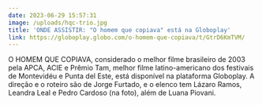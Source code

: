 ```yaml
---
date: 2023-06-29 15:57:31
image: /uploads/hqc-trio.jpg
title: 'ONDE ASSISTIR: "O homem que copiava" está na Globoplay'
link: https://globoplay.globo.com/o-homem-que-copiava/t/GtrD6KmTVM/
---
```

O HOMEM QUE COPIAVA, considerado o melhor filme brasileiro de 2003 pela APCA, ACIE e Prêmio Tam, melhor filme latino-americano dos festivais de Montevidéu e Punta del Este, está disponível na plataforma Globoplay. A direção e o roteiro são de Jorge Furtado, e o elenco tem Lázaro Ramos, Leandra Leal e Pedro Cardoso (na foto), além de Luana Piovani.